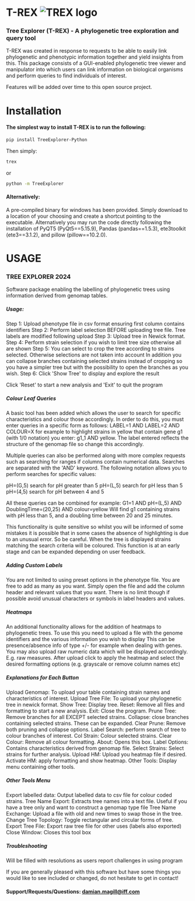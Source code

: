 # T-REX     ![TREX logo](https://raw.githubusercontent.com/DamianJM/T-REX/main/img/.github/iff_logo.png)
            
### Tree Explorer (T-REX) - A phylogenetic tree exploration and query tool

T-REX was created in response to requests to be able to easily link phylogenetic and phenotypic information together and yield insights from this. 
This package consists of a GUI-enabled phylogenetic tree viewer and manipulator into which users can link information on biological organisms
and perform queries to find individuals of interest.

Features will be added over time to this open source project.


# Installation

#### The simplest way to install T-REX is to run the following:

```bash
pip install TreeExplorer-Python
```

Then simply:

```bash
trex
```
or

```bash
python -m TreeExplorer
```

#### Alternatively:

A pre-compiled binary for windows has been provided. Simply download to a location of your choosing and create a shortcut pointing to the executable. Alternatively you may run the code directly following the installation of PyQT5 (PyQt5==5.15.9), Pandas (pandas==1.5.3), ete3toolkit (ete3==3.1.2), and pillow (pillow==10.2.0).

# USAGE

### TREE EXPLORER 2024

Software package enabling the labelling of phylogenetic trees
using information derived from genomap tables.

##### Usage:

Step 1: Upload phenotype file in csv format ensuring first column contains identifiers
Step 2: Perform label selection BEFORE uploading tree file. Tree labels are modified following upload
Step 3: Upload tree in Newick format.
Step 4: Perform strain selection if you wish to limit tree size otherwise all are shown
Step 5: You can select to crop the tree according to strains selected. Otherwise selections are not taken into account
In addition you can collapse branches containing selected strains instead of cropping so you have a simpler tree but with the possibility to open the branches as you wish.
Step 6: Click 'Show Tree' to display and explore the result

Click 'Reset' to start a new analysis and 'Exit' to quit the program

##### Colour Leaf Queries

A basic tool has been added which allows the user to search for specific characteristics and colour those accordingly.
In order to do this, you must enter queries in a specific form as follows: LABEL=1 AND LABEL=2 AND COLOUR=X
for example to highlight strains in yellow that contain gene g1 (with 1/0 notation) you enter: g1_1 AND yellow.
The label entered reflects the structure of the genomap file so change this accordingly.

Multiple queries can also be performed along with more complex requests such as searching for ranges if columns contain numerical data.
Searches are separated with the 'AND' keyword. The following notation allows you to perform searches for specific values:

pH=(G,5) search for pH greater than 5
pH=(L,5) search for pH less than 5
pH=(4,5) search for pH between 4 and 5

All these queries can be combined for example: 
G1=1 AND pH=(L,5) AND DoublingTime=(20,25) AND colour=yellow
Will find g1 containing strains with pH less than 5, and a doubling time between 20 and 25 minutes.

This functionality is quite sensitive so whilst you will be informed of some mistakes it is possible that in some cases the absence of highlighting is due to an unusual error. So be careful.
When the tree is displayed strains matching the search criteria will be coloured. This function is at an early stage and can be expanded depending on user feedback.


##### Adding Custom Labels

You are not limited to using preset options in the phenotype file. You are free to add as many as you want. Simply open the file and add the column header and relevant values that you want.
There is no limit though if possible avoid unusual characters or symbols in label headers and values.

##### Heatmaps

An additional functionality allows for the addition of heatmaps to phylogenetic trees.
To use this you need to upload a file with the genome identifiers and the various information you wish to display
This can be presence/absence info of type +/- for example when dealing with genes.
You may also upload raw numeric data which will be displayed accordingly. E.g. raw measures.
After upload click to apply the heatmap and select the desired formatting options (e.g. grayscale or remove column names etc)

##### Explanations for Each Button

Upload Genomap: To upload your table containing strain names and characteristics of interest.
Upload Tree File: To upload your phylogenetic tree in newick format.
Show Tree: Display tree.
Reset: Remove all files and formatting to start a new analysis.
Exit: Close the program.
Prune Tree: Remove branches for all EXCEPT selected strains.
Collapse: close branches containing selected strains. These can be expanded.
Clear Prune: Remove both pruning and collapse options.
Label Search: perform search of tree to colour branches of interest.
Col Strain: Colour selected strains.
Clear Colour: Remove all colour formatting.
About: Opens this box.
Label Options: Contains characteristics derived from genomap file.
Select Strains: Select strains for further analysis.
Upload HM: Upload you heatmap file if desired.
Activate HM: apply formatting and show heatmap.
Other Tools: Display menu containing other tools.

##### Other Tools Menu

Export labelled data: Output labelled data to csv file for colour coded strains.
Tree Name Export: Extracts tree names into a text file. Useful if you have a tree only and want to construct a genomap type file
Tree Name Exchange: Upload a file with old and new times to swap those in the tree.
Change Tree Topology: Toggle rectangular and circular forms of tree.
Export Tree File: Export raw tree file for other uses (labels also exported)
Close Window: Closes this tool box

##### Troubleshooting

Will be filled with resolutions as users report challenges in using program

If you are generally pleased with this software but have some things you would like
to see included or changed, do not hesitate to get in contact!

#### Support/Requests/Questions: damian.magill@iff.com

